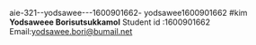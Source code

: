  aie-321--yodsawee---1600901662-
yodsawee1600901662
#kim
**Yodsaweee Borisutsukkamol**
Student id :1600901662
Email:yodsawee.bori@bumail.net
